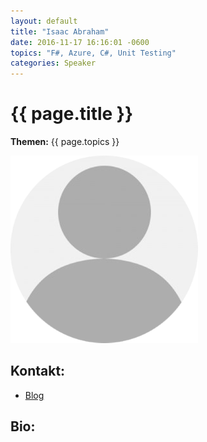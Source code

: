 ```yaml
---
layout: default
title: "Isaac Abraham"
date: 2016-11-17 16:16:01 -0600
topics: "F#, Azure, C#, Unit Testing"
categories: Speaker
---
```


# {{ page.title }}

**Themen:** {{ page.topics }}

![Profilbild](/assets/img/speakers/dummy.png)

## Kontakt:
- [Blog](http://cockneycoder.wordpress.com/)

## Bio:
